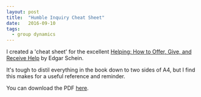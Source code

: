 ```yaml
---
layout: post
title:  "Humble Inquiry Cheat Sheet"
date:   2016-09-10
tags:
  - group dynamics
---
```

I created a 'cheat sheet' for the excellent [Helping: How to Offer, Give, and Receive Help](https://www.amazon.com/Helping-Offer-Give-Receive-Help-ebook/dp/B005P2A6TI) by Edgar Schein.

It's tough to distil everything in the book down to two sides of A4, but I find this makes for a useful reference and reminder.

You can download the PDF [here](https://github.com/jbrunton/HumbleInquiryCheatSheet/raw/master/Humble_Inquiry_Cheat_Sheet.pdf).

<object
  data="/assets/humble-inquiry/Humble_Inquiry_Cheat_Sheet.pdf"
  type="application/pdf"
  style="width:100%; height: 600px;" frameborder="0">
</object>
